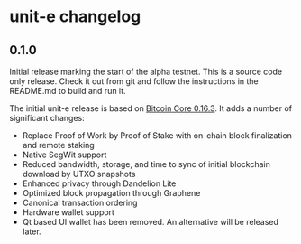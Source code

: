 # unit-e changelog

## 0.1.0

Initial release marking the start of the alpha testnet. This is a source code
only release. Check it out from git and follow the instructions in the README.md
to build and run it.

The initial unit-e release is based on [Bitcoin Core
0.16.3](https://github.com/bitcoin/bitcoin/releases/tag/v0.16.3). It adds a
number of significant changes:

* Replace Proof of Work by Proof of Stake with on-chain block finalization and
  remote staking
* Native SegWit support
* Reduced bandwidth, storage, and time to sync of initial blockchain download by
  UTXO snapshots
* Enhanced privacy through Dandelion Lite
* Optimized block propagation through Graphene
* Canonical transaction ordering
* Hardware wallet support
* Qt based UI wallet has been removed. An alternative will be released later.
